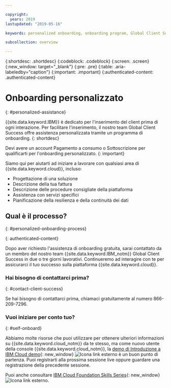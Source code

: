 ```yaml
---

copyright:
  years: 2019
lastupdated: "2019-05-16"

keywords: personalized onboarding, onboarding program, Global Client Success

subcollection: overview

---
```


{:shortdesc: .shortdesc}
{:codeblock: .codeblock}
{:screen: .screen}
{:new_window: target="_blank"}
{:pre: .pre}
{:table: .aria-labeledby="caption"}
{:important: .important}
{:authenticated-content: .authenticated-content}


# Onboarding personalizzato
{: #personalized-assistance}

{{site.data.keyword.IBM}} è dedicato per l'inserimento del client prima di ogni interazione. Per facilitare l'inserimento, il nostro team Global Client Success offre assistenza personalizzata tramite un programma di onboarding.
{: shortdesc}

Devi avere un account Pagamento a consumo o Sottoscrizione per qualificarti per l'onboarding personalizzato.
{: important}

Siamo qui per aiutarti ad iniziare a lavorare con qualsiasi area di {{site.data.keyword.cloud}}, incluso: 
* Progettazione di una soluzione 
* Descrizione della tua fattura 
* Descrizione delle procedure consigliate della piattaforma
* Assistenza con servizi specifici
* Pianificazione della resilienza e della continuità dei dati

## Qual è il processo?
{: #personalized-onboarding-process}

<div class="onboarding-ub">
  <div class="ub-widget" style="display: flex;">
    <div ub-in-page="5cbe76490f72eb04484f31e8"></div>
  </div>
</div>
{: authenticated-content}

Dopo aver richiesto l'assistenza di onboarding gratuita, sarai contattato da un membro del nostro team {{site.data.keyword.IBM_notm}} Global Client Success in due o tre giorni lavorativi. Continueremo ad interagire con te per assicurarci il tuo successo sulla piattaforma {{site.data.keyword.cloud}}. 

### Hai bisogno di contattarci prima?
{: #contact-client-success}

Se hai bisogno di contattarci prima, chiamaci gratuitamente al numero 866-209-7296.

### Vuoi iniziare per conto tuo?
{: #self-onboard}

Abbiamo molte risorse che puoi utilizzare per ottenere ulteriori informazioni su {{site.data.keyword.cloud_notm}} da te stesso, ma come nuovo utente della console {{site.data.keyword.cloud_notm}}, la [demo di Introduzione a IBM Cloud demo](https://register.gotowebinar.com/rt/5902701065204820738){: new_window} ![Icona link esterno](../icons/launch-glyph.svg "Icona link esterno") è un buon punto di partenza. Puoi registrarti alla prossima sessione live oppure guardare una registrazione della precedente sessione. 

Puoi anche consultare [IBM Cloud Foundation Skills Series](https://www.youtube.com/playlist?list=PLmesOgYt3nKCfsXqx-A5k1bP7t146U4rz){: new_window} ![Icona link esterno](../icons/launch-glyph.svg "Icona link esterno").
